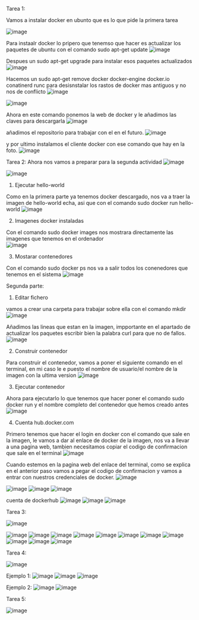 Tarea 1:

Vamos a instalar docker en ubunto que es lo que pide la primera tarea

![image](https://github.com/user-attachments/assets/e600e726-ab0f-4f53-a616-e5216e143ab1)

Para instaalr docker lo pripero que tenemso que hacer es actualizar los paquetes de ubuntu con el comando sudo apt-get update
![image](https://github.com/user-attachments/assets/d50fc144-b132-420e-9fec-06fad133afe4)

Despues un sudo apt-get upgrade para instalar esos paquetes actualizados
![image](https://github.com/user-attachments/assets/41d3e059-f35c-44aa-9bd7-3c2f508296c2)

Hacemos un sudo apt-get remove docker docker-engine docker.io conatinerd runc para desisnstalar los rastos de docker mas antiguos y no nos de conflicto
![image](https://github.com/user-attachments/assets/b7c6eea1-8ebd-4593-9e74-9c7a0f4fefd7)


![image](https://github.com/user-attachments/assets/26a32b2f-c86e-48f2-85d5-3b58bd83999e)

Ahora en este comando ponemos la web de docker y le añadimos las claves para descargarla
![image](https://github.com/user-attachments/assets/cb86cdb6-1514-44e0-80bf-1b9c37447c5b)

añadimos el repositorio para trabajar con el en el futuro.
![image](https://github.com/user-attachments/assets/d21e9d97-77f1-4938-9b42-918bc1bbcab0)

y por ultimo instalamos el cliente docker con ese comando que hay en la foto.
![image](https://github.com/user-attachments/assets/5fa2637f-831f-4f48-ae2d-07b1dcf09a10)


Tarea 2:
Ahora nos vamos a preparar para la segunda actividad
![image](https://github.com/user-attachments/assets/c1c81c45-911d-4a6a-94b1-a1664f045991)


![image](https://github.com/user-attachments/assets/45906787-655b-4cb0-85c8-7b5ff440fa50)

1. Ejecutar hello-world
   
Como en la primera parte ya tenemos docker descargado, nos va a traer la imagen de hello-world echa, asi que con el comando sudo docker run hello-world
![image](https://github.com/user-attachments/assets/4bd174ce-5c91-49a1-a73f-8c1432276e79)

2. Imagenes docker instaladas

Con el comando sudo docker images nos mostrara directamente las imagenes que tenemos en el ordenador  
![image](https://github.com/user-attachments/assets/f0eb083a-ac05-4271-a590-3fc39d0edd5e)

3. Mostarar contenedores

Con el comando sudo docker ps nos va a salir todos los conenedores que tenemos en el sistema
![image](https://github.com/user-attachments/assets/8c6b6eca-c2c3-4c24-b879-1e4cfbeac245)

Segunda parte:

1. Editar fichero

vamos a crear una carpeta para trabajar sobre ella con el comando mkdir
![image](https://github.com/user-attachments/assets/ad55bd82-d30f-4668-9160-9d9b165f6991)

Añadimos las lineas que estan en la imagen, impportante en el apartado de actualizar los paquetes escribir bien la palabra curl para que no de fallos.
![image](https://github.com/user-attachments/assets/8506f59b-9ab7-4dc0-9d08-84913aad0b32)

2. Construir contenedor

Para construir el contenedor, vamos a poner el siguiente comando en el terminal, en mi caso le e puesto el nombre de usuario/el nombre de la imagen con la ultima version
![image](https://github.com/user-attachments/assets/b2cdc0c3-7fb0-4eee-a47f-5eedbda64694)

3. Ejecutar contenedor

Ahora para ejecutarlo lo que tenemos que hacer poner el comando sudo docker run y el nombre completo del contenedor que hemos creado antes
![image](https://github.com/user-attachments/assets/bff3468e-43be-4b91-8a81-1cdb34134d90)

4. Cuenta hub.docker.com

Primero tenemos que hacer el login en docker con el comando que sale en la imagen, le vamos a dar al enlace de docker de la imagen, nos va a llevar a una pagina web, tambien necesitamos copiar el codigo de confirmacion que sale en el terminal 
![image](https://github.com/user-attachments/assets/fb2ec756-738b-4e8b-bf1e-ec466c724712)

Cuando estemos en la pagina web del enlace del terminal, como se explica en el anterior paso vamos a pegar el codigo de confirmacion y vamos a entrar con nuestros credenciales de docker. 
![image](https://github.com/user-attachments/assets/570479e8-4e06-443c-8491-04d7f7b2c3fa)


![image](https://github.com/user-attachments/assets/5ea2e282-67f4-45bf-b220-e15e9dca1e95)
![image](https://github.com/user-attachments/assets/5105cc20-5750-4fa0-b48c-042f0c774809)
![image](https://github.com/user-attachments/assets/5f6c9945-5f30-4930-a3fb-b18c53a5209a)

cuenta de dockerhub
![image](https://github.com/user-attachments/assets/aa375746-77a0-41a5-af8a-2b7348f3b9c0)
![image](https://github.com/user-attachments/assets/2eac31f8-2857-421c-af0f-b3c1602f40e1)
![image](https://github.com/user-attachments/assets/ff0a5ff8-30d0-4d57-a422-79881fd2d527)

Tarea 3:

![image](https://github.com/user-attachments/assets/0c76abdb-a0c6-4489-bf19-b20ef77bc810)

![image](https://github.com/user-attachments/assets/28eab7d7-37c6-4308-8d04-2af7653d05ef)
![image](https://github.com/user-attachments/assets/b5b21acc-9348-4ee4-b26f-61dc1aef58fb)
![image](https://github.com/user-attachments/assets/4e420f14-1169-4fba-a9c7-a8d356fb704b)
![image](https://github.com/user-attachments/assets/c3f4a44b-6f3b-43f8-9950-530ec8f9ba4e)
![image](https://github.com/user-attachments/assets/a36bec16-3976-48aa-8c53-c5a10b61e1ff)
![image](https://github.com/user-attachments/assets/c785f4a4-9498-49fa-b8a4-d75d87f924b8)
![image](https://github.com/user-attachments/assets/ee414c9a-a85f-4272-ad5d-4f632f5d56d2)
![image](https://github.com/user-attachments/assets/4a374433-e7da-4ff3-bc3b-5720619d5592)
![image](https://github.com/user-attachments/assets/43012478-7567-4efb-8d36-4b298c9882e8)
![image](https://github.com/user-attachments/assets/488add18-c631-4043-8b68-b3fabf11516e)
![image](https://github.com/user-attachments/assets/0e89267d-e591-4242-b218-67527ed6c8a8)

Tarea 4:

![image](https://github.com/user-attachments/assets/0117967c-3e97-4e0c-bffe-37d383e61dc7)

Ejemplo 1:
![image](https://github.com/user-attachments/assets/0cc2cebf-5234-4080-94ea-04743e9c6a32)
![image](https://github.com/user-attachments/assets/4f4bd287-c1b0-4eea-9b07-7c3a9822e45a)
![image](https://github.com/user-attachments/assets/d298ce44-3b1f-471a-9ba0-acfb255671d8)

Ejemplo 2:
![image](https://github.com/user-attachments/assets/ebfa9d59-681d-459d-985d-0d39c8db7133)
![image](https://github.com/user-attachments/assets/fd61b4ca-1997-4b4f-a9d3-cee26fc2b63d)

Tarea 5:

![image](https://github.com/user-attachments/assets/3ee09c0b-9313-43fd-854f-efff73866800)





